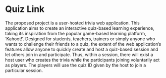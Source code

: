 # Quiz Link

The proposed project is a user-hosted trivia web application. This application aims to create an interactive quiz-based learning experience, taking its inspiration from the popular game-based learning platform, ‘Kahoot!’. Designed for students, teachers, trainers or simply anyone who wants to challenge their friends to a quiz, the extent of the web application’s features allow anyone to quickly create and host a quiz-based session and let others join in and participate. Thus, within a session, there will exist a host user who creates the trivia while the participants joining voluntarily act as players. The players will use the quiz ID given by the host to join a particular session. 